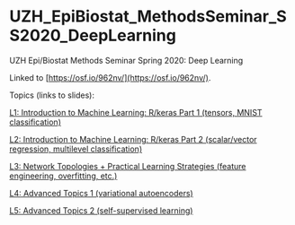 # UZH_EpiBiostat_MethodsSeminar_SS2020_DeepLearning
UZH Epi/Biostat Methods Seminar Spring 2020: Deep Learning

Linked to [https://osf.io/962nv/](https://osf.io/962nv/).

Topics (links to slides):

[L1: Introduction to Machine Learning: R/keras Part 1 (tensors, MNIST classification)](week01-11mar2020/Session1MethodsSeminarSS20_slides.pdf)

[L2: Introduction to Machine Learning: R/keras Part 2 (scalar/vector regression, multilevel classification)](week02-18mar2020/Lecture_Slides.pdf)

[L3: Network Topologies + Practical Learning Strategies (feature engineering, overfitting, etc.)](week03-25mar2020/methods3_ml_presentation.pdf)

[L4: Advanced Topics 1 (variational autoencoders)](week04-01apr2020/VariationalAutoencoders.pdf)

[L5: Advanced Topics 2 (self-supervised learning)](week05-29apr2020/Self-SupervisedLearning.pdf)

